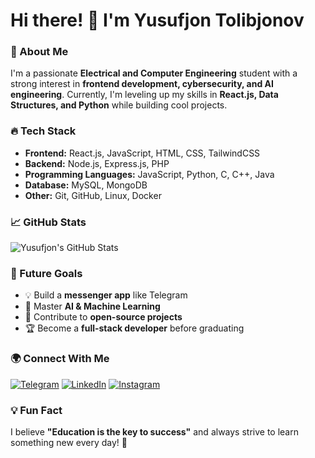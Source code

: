 # Hi there! 👋 I'm Yusufjon Tolibjonov

### 🚀 About Me
I'm a passionate **Electrical and Computer Engineering** student with a strong interest in **frontend development, cybersecurity, and AI engineering**. Currently, I'm leveling up my skills in **React.js, Data Structures, and Python** while building cool projects.

### 🔥 Tech Stack
- **Frontend:** React.js, JavaScript, HTML, CSS, TailwindCSS
- **Backend:** Node.js, Express.js, PHP
- **Programming Languages:** JavaScript, Python, C, C++, Java
- **Database:** MySQL, MongoDB
- **Other:** Git, GitHub, Linux, Docker

### 📈 GitHub Stats
![Yusufjon's GitHub Stats](https://github-readme-stats.vercel.app/api?username=Tol1bjonov&show_icons=true&theme=dark)

### 🚀 Future Goals
- 💡 Build a **messenger app** like Telegram
- 🎯 Master **AI & Machine Learning**
- 💼 Contribute to **open-source projects**
- 🏆 Become a **full-stack developer** before graduating

### 🌍 Connect With Me
[![Telegram](https://img.shields.io/badge/Telegram-2CA5E0?style=for-the-badge&logo=telegram&logoColor=white)](https://t.me/Tol7bjonov_05)
[![LinkedIn](https://img.shields.io/badge/LinkedIn-0077B5?style=for-the-badge&logo=linkedin&logoColor=white)](https://linkedin.com/in/YOUR_LINKEDIN)
[![Instagram](https://img.shields.io/badge/Instagram-E4405F?style=for-the-badge&logo=instagram&logoColor=white)](https://instagram.com/YOUR_INSTAGRAM)

### 💡 Fun Fact
I believe **"Education is the key to success"** and always strive to learn something new every day! 🚀
